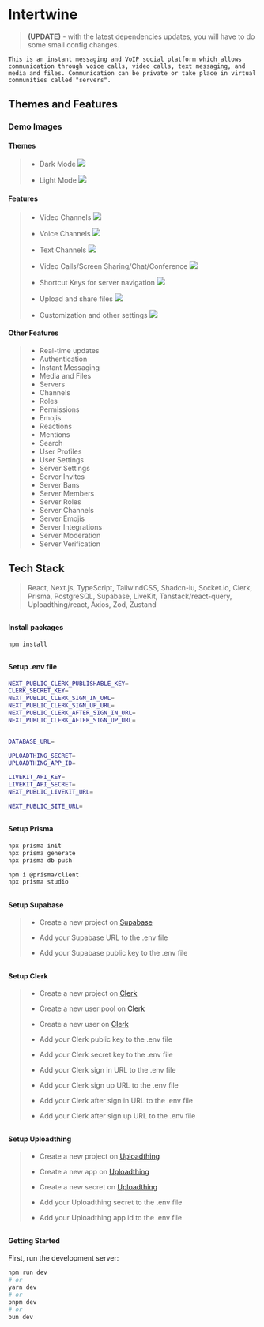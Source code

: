 # Intertwine

> **(UPDATE)** - with the latest dependencies updates, you will have to do some small config changes.

`This is an instant messaging and VoIP social platform which allows communication through voice calls, video calls, text messaging, and media and files. Communication can be private or take place in virtual communities called "servers".`

## Themes and Features

### Demo Images

#### Themes

> - Dark Mode
>   <img src="/public/demo-images/textChannels.png"/>
>
> - Light Mode
>   <img src="/public/demo-images/lightMode.png"/>

#### Features

> - Video Channels
>   <img src="/public/demo-images/videoChannels.png"/>
> - Voice Channels
>   <img src="/public/demo-images/voiceChannels.png"/>
> - Text Channels
>   <img src="/public/demo-images/textChannels.png"/>
>
> - Video Calls/Screen Sharing/Chat/Conference
>   <img src="/public/demo-images/videoConference.png"/>
>
> - Shortcut Keys for server navigation
>   <img src="/public/demo-images/shortcutSearch.png"/>
>
> - Upload and share files
>   <img src="/public/demo-images/uploadFiles.png"/>
>
> - Customization and other settings
>   <img src="/public/demo-images/dropdownNav.png"/>

#### Other Features

> - Real-time updates
> - Authentication
> - Instant Messaging
> - Media and Files
> - Servers
> - Channels
> - Roles
> - Permissions
> - Emojis
> - Reactions
> - Mentions
> - Search
> - User Profiles
> - User Settings
> - Server Settings
> - Server Invites
> - Server Bans
> - Server Members
> - Server Roles
> - Server Channels
> - Server Emojis
> - Server Integrations
> - Server Moderation
> - Server Verification

##

## Tech Stack

> React, Next.js, TypeScript, TailwindCSS, Shadcn-iu, Socket.io, Clerk, Prisma, PostgreSQL, Supabase, LiveKit, Tanstack/react-query, Uploadthing/react, Axios, Zod, Zustand

##

#### Install packages

```bash
npm install
```

##

#### Setup .env file

```bash
NEXT_PUBLIC_CLERK_PUBLISHABLE_KEY=
CLERK_SECRET_KEY=
NEXT_PUBLIC_CLERK_SIGN_IN_URL=
NEXT_PUBLIC_CLERK_SIGN_UP_URL=
NEXT_PUBLIC_CLERK_AFTER_SIGN_IN_URL=
NEXT_PUBLIC_CLERK_AFTER_SIGN_UP_URL=


DATABASE_URL=

UPLOADTHING_SECRET=
UPLOADTHING_APP_ID=

LIVEKIT_API_KEY=
LIVEKIT_API_SECRET=
NEXT_PUBLIC_LIVEKIT_URL=

NEXT_PUBLIC_SITE_URL=
```

##

#### Setup Prisma

```bash
npx prisma init
npx prisma generate
npx prisma db push

npm i @prisma/client
npx prisma studio
```

##

#### Setup Supabase

> - Create a new project on [Supabase](https://supabase.io/)
>
> - Add your Supabase URL to the .env file
> - Add your Supabase public key to the .env file

##

#### Setup Clerk

> - Create a new project on [Clerk](https://clerk.dev/)
> - Create a new user pool on [Clerk](https://clerk.dev/)
> - Create a new user on [Clerk](https://clerk.dev/)
>
> - Add your Clerk public key to the .env file
> - Add your Clerk secret key to the .env file
> - Add your Clerk sign in URL to the .env file
> - Add your Clerk sign up URL to the .env file
> - Add your Clerk after sign in URL to the .env file
> - Add your Clerk after sign up URL to the .env file

##

#### Setup Uploadthing

> - Create a new project on [Uploadthing](https://uploadthingy.com/)
> - Create a new app on [Uploadthing](https://uploadthingy.com/)
> - Create a new secret on [Uploadthing](https://uploadthingy.com/)
>
> - Add your Uploadthing secret to the .env file
> - Add your Uploadthing app id to the .env file

##

#### Getting Started

First, run the development server:

```bash
npm run dev
# or
yarn dev
# or
pnpm dev
# or
bun dev
```
